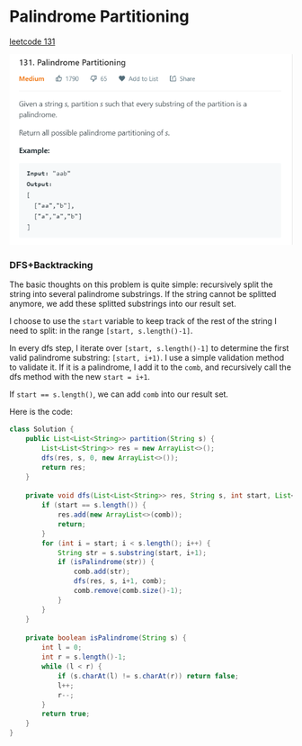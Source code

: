 # Palindrome Partitioning

[leetcode 131](https://leetcode.com/problems/palindrome-partitioning/)

![](../pictures/lc131.png)

### DFS+Backtracking

The basic thoughts on this problem is quite simple: recursively split the string into several palindrome substrings. If the string cannot be splitted anymore, we add these splitted substrings into our result set.

I choose to use the `start` variable to keep track of the rest of the string I need to split: in the range `[start, s.length()-1]`.

In every dfs step, I iterate over `[start, s.length()-1]` to determine the first valid palindrome substring: `[start, i+1)`. I use a simple validation method to validate it. If it is a palindrome, I add it to the `comb`, and recursively call the dfs method with the new `start = i+1`.

If `start == s.length()`, we can add `comb` into our result set.

Here is the code:

```java
class Solution {
    public List<List<String>> partition(String s) {
        List<List<String>> res = new ArrayList<>();
        dfs(res, s, 0, new ArrayList<>());
        return res;
    }

    private void dfs(List<List<String>> res, String s, int start, List<String> comb) {
        if (start == s.length()) {
            res.add(new ArrayList<>(comb));
            return;
        }
        for (int i = start; i < s.length(); i++) {
            String str = s.substring(start, i+1);
            if (isPalindrome(str)) {
                comb.add(str);
                dfs(res, s, i+1, comb);
                comb.remove(comb.size()-1);
            }
        }
    }

    private boolean isPalindrome(String s) {
        int l = 0;
        int r = s.length()-1;
        while (l < r) {
            if (s.charAt(l) != s.charAt(r)) return false;
            l++;
            r--;
        }
        return true;
    }
}
```
